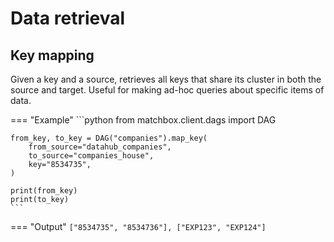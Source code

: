 # Data retrieval

## Key mapping

Given a key and a source, retrieves all keys that share its cluster in both the source and target. Useful for making ad-hoc queries about specific items of data.

=== "Example"
    ```python
    from matchbox.client.dags import DAG

    from_key, to_key = DAG("companies").map_key(
        from_source="datahub_companies",
        to_source="companies_house",
        key="8534735",
    )

    print(from_key)
    print(to_key)
    ```

=== "Output"
    ```
    ["8534735", "8534736"],
    ["EXP123", "EXP124"]
    ```